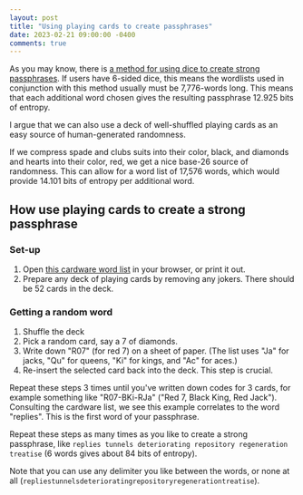 ```yaml
---
layout: post
title: "Using playing cards to create passphrases"
date: 2023-02-21 09:00:00 -0400
comments: true
---
```


As you may know, there is [a method for using dice to create strong passphrases](https://www.eff.org/dice). If users have 6-sided dice, this means the wordlists used in conjunction with this method usually must be 7,776-words long. This means that each additional word chosen gives the resulting passphrase 12.925 bits of entropy. 

I argue that we can also use a deck of well-shuffled playing cards as an easy source of human-generated randomness.

If we compress spade and clubs suits into their color, black, and diamonds and hearts into their color, red, we get a nice base-26 source of randomness. This can allow for a word list of 17,576 words, which would provide 14.101 bits of entropy per additional word.

## How use playing cards to create a strong passphrase

### Set-up
1. Open [this cardware word list](https://raw.githubusercontent.com/sts10/generated-wordlists/main/lists/experimental/cardware.txt) in your browser, or print it out.
2. Prepare any deck of playing cards by removing any jokers. There should be 52 cards in the deck.

### Getting a random word
1. Shuffle the deck
2. Pick a random card, say a 7 of diamonds. 
3. Write down "R07" (for red 7) on a sheet of paper. (The list uses "Ja" for jacks, "Qu" for queens, "Ki" for kings, and "Ac" for aces.)
4. Re-insert the selected card back into the deck. This step is crucial.

Repeat these steps 3 times until you've written down codes for 3 cards, for example something like "R07-BKi-RJa" ("Red 7, Black King, Red Jack"). Consulting the cardware list, we see this example correlates to the word "replies". This is the first word of your passphrase. 

Repeat these steps as many times as you like to create a strong passphrase, like `replies tunnels deteriorating repository regeneration treatise` (6 words gives about 84 bits of entropy). 

Note that you can use any delimiter you like between the words, or none at all (`repliestunnelsdeterioratingrepositoryregenerationtreatise`). 
